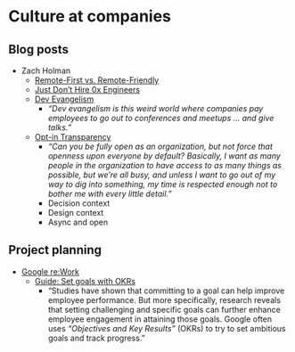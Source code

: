 # Culture at companies


## Blog posts

- Zach Holman
  - [Remote-First vs. Remote-Friendly](http://zachholman.com/posts/remote-first/)
  - [Just Don’t Hire 0x Engineers](http://zachholman.com/posts/0x-engineers/)
  - [Dev Evangelism](http://zachholman.com/posts/dev-evangelism/)
    - _“Dev evangelism is this weird world where companies pay employees to go out to conferences and meetups … and give talks.”_
  - [Opt-in Transparency](http://zachholman.com/posts/opt-in-transparency/)
    - _“Can you be fully open as an organization, but not force that openness upon everyone by default? Basically, I want as many people in the organization to have access to as many things as possible, but we’re all busy, and unless I want to go out of my way to dig into something, my time is respected enough not to bother me with every little detail.”_
    - Decision context
    - Design context
    - Async and open




## Project planning

- [Google re:Work](https://rework.withgoogle.com/)
  - [Guide: Set goals with OKRs](https://rework.withgoogle.com/guides/set-goals-with-okrs/steps/introduction/)
    - “Studies have shown that committing to a goal can help improve employee performance. But more specifically, research reveals that setting challenging and specific goals can further enhance employee engagement in attaining those goals. Google often uses _“Objectives and Key Results”_ (OKRs) to try to set ambitious goals and track progress.”
